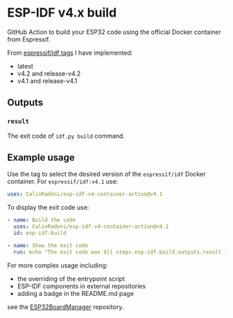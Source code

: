 # ESP-IDF v4.x build

GitHub Action to build your ESP32 code using the official Docker container from Espressif.

From [espressif/idf tags](https://hub.docker.com/r/espressif/idf/tags) I have implemented:

- latest
- v4.2 and release-v4.2
- v4.1 and release-v4.1

## Outputs

### `result`

The exit code of `idf.py build` command.

## Example usage

Use the tag to select the desired version of the `espressif/idf` Docker container.
For `espressif/idf:v4.1` use:

```yml
uses: CalinRadoni/esp-idf-v4-container-action@v4.1
```

To display the exit code use:

```yml
- name: Build the code
  uses: CalinRadoni/esp-idf-v4-container-action@v4.1
  id: esp-idf-build

- name: Show the exit code
  run: echo "The exit code was ${{ steps.esp-idf-build.outputs.result }}"
```

For more complex usage including:

- the overriding of the entrypoint script
- ESP-IDF components in external repositories
- adding a badge in the README.md page

see the [ESP32BoardManager](https://github.com/CalinRadoni/ESP32BoardManager) repository.
